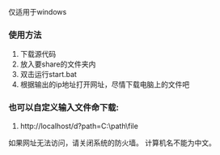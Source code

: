 仅适用于windows

### 使用方法
1. 下载源代码
1. 放入要share的文件夹内
1. 双击运行start.bat
1. 根据输出的ip地址打开网址，尽情下载电脑上的文件吧

### 也可以自定义输入文件命下载:
1. http://localhost/d?path=C:\path\file

如果网址无法访问，请关闭系统的防火墙。
计算机名不能为中文。
